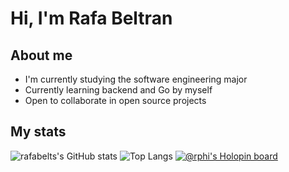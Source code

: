 # Hi, I'm Rafa Beltran
## About me
- I'm currently studying the software engineering major
- Currently learning backend and Go by myself
- Open to collaborate in open source projects
## My stats
![rafabelts's GitHub stats](https://github-readme-stats.vercel.app/api?username=rafabelts&show_icons=true&theme=tokyonight)
![Top Langs](https://github-readme-stats.vercel.app/api/top-langs/?username=rafabelts&layout=compact&theme=tokyonight)
[![@rphi's Holopin board](https://holopin.io/api/user/board?user=rafabelts)](https://holopin.io/@rafabelts)
